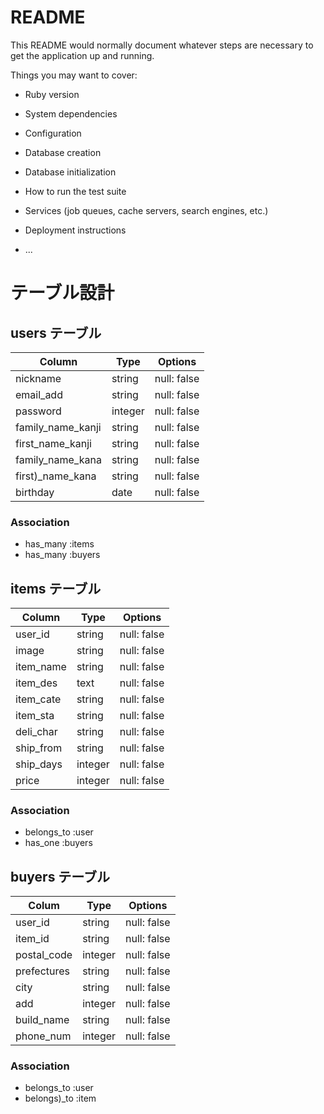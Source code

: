 # README

This README would normally document whatever steps are necessary to get the
application up and running.

Things you may want to cover:

* Ruby version

* System dependencies

* Configuration

* Database creation

* Database initialization

* How to run the test suite

* Services (job queues, cache servers, search engines, etc.)

* Deployment instructions

* ...

# テーブル設計

## users テーブル

| Column            | Type    | Options     |
| ----------------- | ------- | ----------- |
| nickname          | string  | null: false |
| email_add         | string  | null: false |
| password          | integer | null: false |
| family_name_kanji | string  | null: false |
| first_name_kanji  | string  | null: false |
| family_name_kana  | string  | null: false |
| first)_name_kana  | string  | null: false |
| birthday          | date    | null: false |

### Association

- has_many :items
- has_many :buyers

## items テーブル

| Column    | Type    | Options     |
| --------- | ------- | ----------- |
| user_id   | string  | null: false |
| image     | string  | null: false |
| item_name | string  | null: false |
| item_des  | text    | null: false |
| item_cate | string  | null: false |
| item_sta  | string  | null: false |
| deli_char | string  | null: false |
| ship_from | string  | null: false |
| ship_days | integer | null: false |
| price     | integer | null: false |

### Association

- belongs_to :user
- has_one    :buyers

## buyers テーブル

| Colum       | Type    | Options     |
| ----------- | ------- | ----------- |
| user_id     | string  | null: false |
| item_id     | string  | null: false |
| postal_code | integer | null: false |
| prefectures | string  | null: false |
| city        | string  | null: false |
| add         | integer | null: false |
| build_name  | string  | null: false |
| phone_num   | integer | null: false |

### Association

- belongs_to :user
- belongs)_to :item